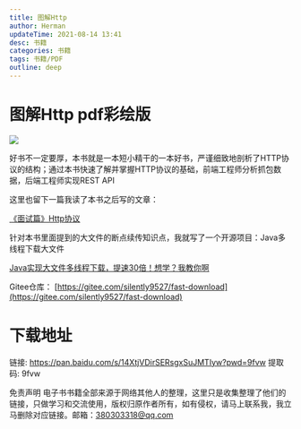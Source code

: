 ```yaml
---
title: 图解Http
author: Herman
updateTime: 2021-08-14 13:41
desc: 书籍
categories: 书籍
tags: 书籍/PDF
outline: deep
---
```


# 图解Http pdf彩绘版

![](https://cdn.jsdelivr.net/gh/silently9527/images//008i3skNgy1gua8qpb19hj607i0b2dfv02.jpg)

好书不一定要厚，本书就是一本短小精干的一本好书，严谨细致地剖析了HTTP协议的结构；通过本书快速了解并掌握HTTP协议的基础，前端工程师分析抓包数据，后端工程师实现REST API

这里也留下一篇我读了本书之后写的文章：

[《面试篇》Http协议](https://juejin.cn/post/6908501668325769223)

针对本书里面提到的大文件的断点续传知识点，我就写了一个开源项目：Java多线程下载大文件

[Java实现大文件多线程下载，提速30倍！想学？我教你啊](https://juejin.cn/post/6908867438624899079)

Gitee仓库： [https://gitee.com/silently9527/fast-download](https://gitee.com/silently9527/fast-download)





# 下载地址
链接: https://pan.baidu.com/s/14XtjVDirSERsgxSuJMTIyw?pwd=9fvw 提取码: 9fvw


免责声明
电子书书籍全部来源于网络其他人的整理，这里只是收集整理了他们的链接，只做学习和交流使用，版权归原作者所有，如有侵权，请马上联系我，我立马删除对应链接。邮箱：380303318@qq.com

